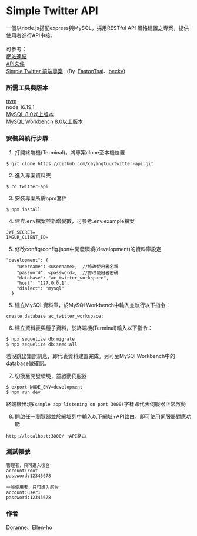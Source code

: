 # Simple Twitter API
一個以node.js搭配express與MySQL，採用RESTful API 風格建置之專案，提供使用者進行API串接。  
<br/>
可參考：  
[網站連結]()  
[API文件](https://www.notion.so/Twitter-API-_0326-eadf8aa7fd9442deb89ea7fef45f1cfe)  
[Simple Twitter 前端專案](https://github.com/EastonTsai/Twitter) &ensp;(By&ensp;[EastonTsai](https://github.com/EastonTsai)、[becky](https://github.com/beckyyyyy))
<br/>
### 所需工具與版本
[nvm](https://github.com/nvm-sh/nvm)  
node 16.19.1  
[MySQL 8.0以上版本](https://downloads.mysql.com/archives/installer/)  
[MySQL Workbench 8.0以上版本](https://downloads.mysql.com/archives/workbench/)  
### 安裝與執行步驟
1. 打開終端機(Terminal)，將專案clone至本機位置
```
$ git clone https://github.com/cayangtuu/twitter-api.git
```
2. 進入專案資料夾
```
$ cd twitter-api
```
3. 安裝專案所需npm套件
```
$ npm install
```
4. 建立.env檔案並新增變數，可參考.env.example檔案
```
JWT_SECRET=
IMGUR_CLIENT_ID=
```
5. 修改config/config.json中開發環境(development)的資料庫設定
```
"development": {
    "username": <username>,  //修改使用者名稱
    "password": <password>,  //修改使用者密碼
    "database": "ac_twitter_workspace",  
    "host": "127.0.0.1",
    "dialect": "mysql"
  }
```
5. 建立MySQL資料庫，於MySQl Workbench中輸入並執行以下指令：
```
create database ac_twitter_workspace;
```
6. 建立資料表與種子資料，於終端機(Terminal)輸入以下指令：
```
$ npx sequelize db:migrate
$ npx sequelize db:seed:all
```
若沒跳出錯誤訊息，即代表資料建置完成。另可至MySQl Workbench中的database做確認。

7. 切換至開發環境，並啟動伺服器
```
$ export NODE_ENV=development
$ npm run dev
```
終端機出現```Example app listening on port 3000!```字樣即代表伺服器正常啟動

8. 開啟任一瀏覽器並於網址列中輸入以下網址+API路由，即可使用伺服器對應功能
```
http://localhost:3000/ +API路由  
```

### 測試帳號
```
管理者，只可進入後台
account:root
password:12345678  

一般使用者，只可進入前台
account:user1
password:12345678
```

### 作者
[Doranne](https://github.com/cayangtuu)、[Ellen-ho](https://github.com/Ellen-ho)
